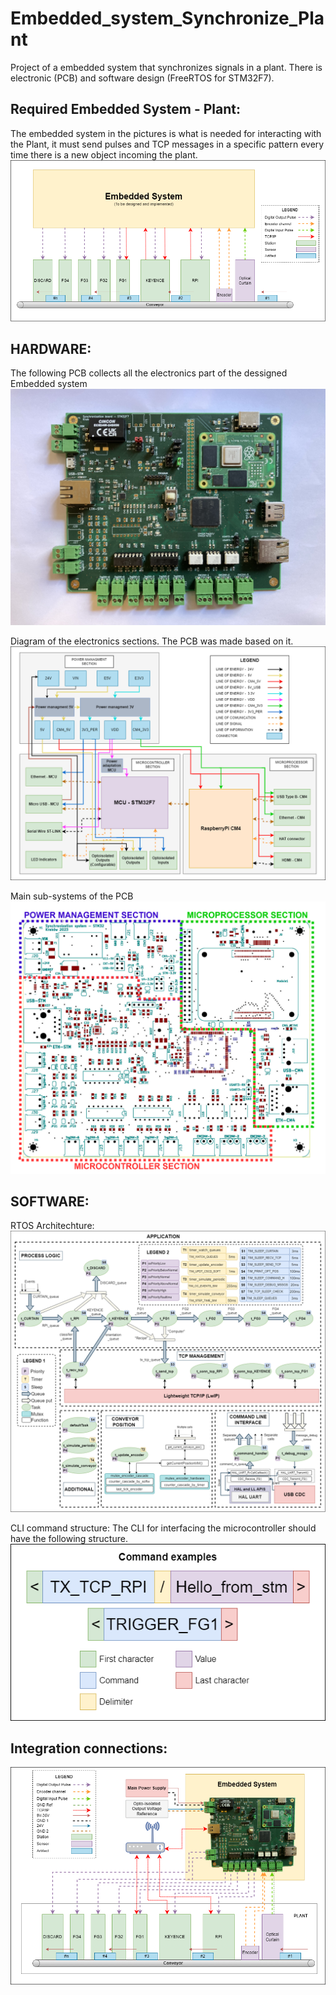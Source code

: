 # Embedded_system_Synchronize_Plant
Project of a embedded system  that synchronizes signals in a plant. There is electronic (PCB) and software design (FreeRTOS for STM32F7).

## Required Embedded System - Plant:
The embedded system in the pictures is what is needed for interacting with the Plant, it must send pulses and TCP messages in a specific pattern every time there is a new object incoming the plant.
![alt text](https://github.com/JhonVelasquez/Embedded_system_Synchronize_Plant/blob/main/Diagrams/Electronic_system_requested_desgin.drawio.png)

## HARDWARE:

The following PCB collects all the electronics part of the dessigned Embedded system
![alt text](https://github.com/JhonVelasquez/Embedded_system_Synchronize_Plant/blob/main/Hardware_PCB.JPEG)

Diagram of the electronics sections. The PCB was made based on it.
![alt text](https://github.com/JhonVelasquez/Embedded_system_Synchronize_Plant/blob/main/Diagrams/PCB_Electronic/Electronic_diagram_general.png)

Main sub-systems of the PCB
![alt text](https://github.com/JhonVelasquez/Embedded_system_Synchronize_Plant/blob/main/Diagrams/PCB_Electronic/PCB_sub_systems.drawio.png)

## SOFTWARE:

RTOS Architechture:
![alt text](https://github.com/JhonVelasquez/Embedded_system_Synchronize_Plant/blob/main/Software_RTOS.png)

CLI command structure:
The CLI for interfacing the microcontroller should have the following structure.
![alt text](https://github.com/JhonVelasquez/Embedded_system_Synchronize_Plant/blob/main/Diagrams/Command_structure.png)

## Integration connections:
![alt text](https://github.com/JhonVelasquez/Embedded_system_Synchronize_Plant/blob/main/Diagrams/PCB_Plant.drawio.png)

